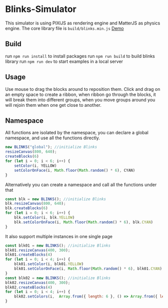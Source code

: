 # Blinks-Simulator
This simulator is using PIXIJS as rendering engine and MatterJS as physics engine. The core library file is `build/blinks.min.js`
[Demo](https://move38.github.io/Blinks-Simulator/)


## Build
run `npm run install` to install packages
run `npm run build` to build blinks library
run `npm run dev` to start examples in a local server

## Usage
Use mouse to drag the blocks around to reposition them. Click and drag on an empty space to create a ribbon, when ribbon go through the blocks, it will break them into different groups, when you move groups around you will rejoin them when one get close to another.

## Namespace
All functions are isolated by the namespace, you can declare a global namespace, and use all the functions directly.

```js
new BLINKS("global"); //initialize Blinks
resizeCanvas(800, 640);
createBlocks(6)
for (let i = 0; i < 6; i++) {
    setColor(i, YELLOW)
    setColorOnFace(i, Math.floor(Math.random() * 6), CYAN)
}
```
Alternatively you can create a namespace and call all the functions under that
```js
const blk = new BLINKS(); //initialize Blinks
blk.resizeCanvas(800, 640);
blk.createBlocks(6)
for (let i = 0; i < 6; i++) {
    blk.setColor(i, blk.YELLOW)
    blk.setColorOnFace(i, Math.floor(Math.random() * 6), blk.CYAN)
}
```
It also support multiple instances in one single page
```js
const blk01 = new BLINKS(); //initialize Blinks
blk01.resizeCanvas(400, 300);
blk01.createBlocks(4)
for (let i = 0; i < 4; i++) {
    blk01.setColor(i, blk01.YELLOW)
    blk01.setColorOnFace(i, Math.floor(Math.random() * 6), blk01.CYAN)
}
const blk02 = new BLINKS(); //initialize Blinks
blk02.resizeCanvas(400, 300);
blk02.createBlocks(4)
for (let i = 0; i < 4; i++) {
    blk02.setColors(i,  Array.from({ length: 6 }, () => Array.from({ length: 3 }, () => Math.random() > 0.2 ? 0.0 : 1.0)))
}
```